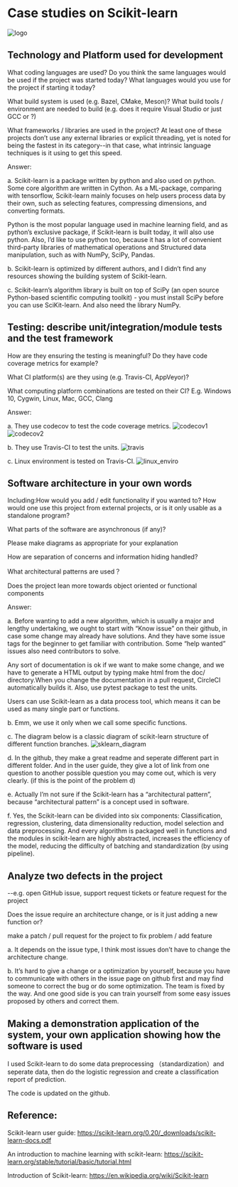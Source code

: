 Case studies on Scikit-learn
====
![logo](logo.png)

Technology and Platform used for development
----
What coding languages are used? 
Do you think the same languages would be used if the project was started today? 
What languages would you use for the project if starting it today?

What build system is used (e.g. Bazel, CMake, Meson)? 
What build tools / environment are needed to build (e.g. does it require Visual Studio or just GCC or ?)

What frameworks / libraries are used in the project? At least one of these projects don’t use any external libraries or explicit threading, yet is noted for being the fastest in its category--in that case, what intrinsic language techniques is it using to get this speed.

Answer:

a. Scikit-learn is a package written by python and also used on python. Some core algorithm are written in Cython. As a ML-package, comparing with tensorflow, Scikit-learn mainly focuses on help users process data by their own, such as selecting features, compressing dimensions, and converting formats. 

Python is the most popular language used in machine learning field, and as python’s exclusive package, if Scikit-learn is built today, it will also use python. Also, I’d like to use python too, because it has a lot of convenient third-party libraries of mathematical operations and Structured data manipulation, such as with NumPy, SciPy, Pandas.

b. Scikit-learn is optimized by different authors, and I didn’t find any resources showing the building system of Scikit-learn.

c. Scikit-learn’s algorithm library is built on top of SciPy (an open source Python-based scientific computing toolkit) - you must install SciPy before you can use SciKit-learn. And also need the library NumPy.

Testing: describe unit/integration/module tests and the test framework
----
How are they ensuring the testing is meaningful? Do they have code coverage metrics for example?

What CI platform(s) are they using (e.g. Travis-CI, AppVeyor)?

What computing platform combinations are tested on their CI? E.g. Windows 10, Cygwin, Linux, Mac, GCC, Clang

Answer:

a. They use codecov to test the code coverage metrics.
![codecov1](codecov1.png)
![codecov2](codecov2.png)

b.  They use Travis-CI to test the units.
![travis](travis.png)

c.  Linux environment is tested on Travis-CI.
![linux_enviro](linux_enviro.png)

Software architecture in your own words
-----
Including:How would you add / edit functionality if you wanted to? How would one use this project from external projects, or is it only usable as a standalone program?

What parts of the software are asynchronous (if any)?

Please make diagrams as appropriate for your explanation

How are separation of concerns and information hiding handled?

What architectural patterns are used？

Does the project lean more towards object oriented or functional components

Answer:

a.  Before wanting to add a new algorithm, which is usually a major and lengthy undertaking, we ought to start with “Know issue” on their github, in case some change may already have solutions. And they have some issue tags for the beginner to get familiar with contribution. Some “help wanted” issues also need contributors to solve.

Any sort of documentation is ok if we want to make some change, and we have to generate a HTML output by typing make html from the doc/ directory.When you change the documentation in a pull request, CircleCI automatically builds it. Also, use pytest package to test the units.

Users can use Scikit-learn as a data process tool, which means it can be used as many single part or functions.

b. Emm, we use it only when we call some specific functions.

c. The diagram below is a classic diagram of scikit-learn structure of different function branches.
![sklearn_diagram](sklearn_diagram.png)


d. In the github, they make a great readme and seperate different part in different folder. And in the user guide, they give a lot of link from one question to another possible question you may come out, which is very clearly. (if this is the point of the problem d)

e. Actually I’m not sure if the Scikit-learn has a “architectural pattern”, because “architectural pattern” is a concept used in software.

f. Yes, the Scikit-learn can be divided into six components: Classification, regression, clustering, data dimensionality reduction, model selection and data preprocessing. And every algorithm is packaged well in functions and the modules in scikit-learn are highly abstracted, increases the efficiency of the model, reducing the difficulty of batching and standardization (by using pipeline).



 Analyze two defects in the project
 -------
 --e.g. open GitHub issue, support request tickets or feature request for the project
 
 Does the issue require an architecture change, or is it just adding a new function or?
 
 make a patch / pull request for the project to fix problem / add feature
 
a. It depends on the issue type, I think most issues don’t have to change the architecture change.

b. It’s hard to give a change or a optimization by yourself, because you have to communicate with others in the issue page on github first and may find someone to correct the bug or do some optimization. The team is fixed by the way. And one good side is you can train yourself from some easy issues proposed by others and correct them. 

 Making a demonstration application of the system, your own application showing how the software is used
 -------
 
I used Scikit-learn to do some data preprocessing （standardization）and seperate data, then do the logistic regression and create a classification report of prediction.

The code is updated on the github.



Reference:
------
Scikit-learn user guide:
https://scikit-learn.org/0.20/_downloads/scikit-learn-docs.pdf

An introduction to machine learning with scikit-learn:
https://scikit-learn.org/stable/tutorial/basic/tutorial.html

Introduction of Scikit-learn:
https://en.wikipedia.org/wiki/Scikit-learn

